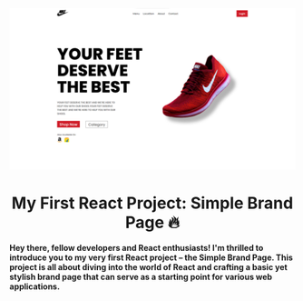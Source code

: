 ![logo](https://github.com/sairaj2003/React-project/blob/main/Screenshot%202023-08-24%20232450.png)
<h1 align="center">My First React Project: Simple Brand Page 🔥</h1>
<b align="center">Hey there, fellow developers and React enthusiasts! I'm thrilled to introduce you to my very first React project – the Simple Brand Page. This project is all about diving into the world of React and crafting a basic yet stylish brand page that can serve as a starting point for various web applications.</b>
